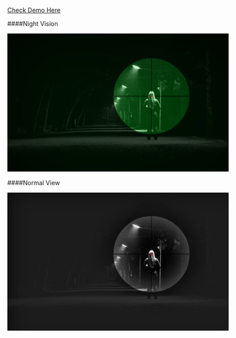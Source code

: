 [Check Demo Here](http://basemm.github.io/canvas-sniper-crosshairs/)


####Night Vision

![Night Vision](https://raw.githubusercontent.com/Basemm/canvas-sniper-crosshairs/master/screenshot_nightVision.jpg "Night Vision")



####Normal View

![Normal View](https://raw.githubusercontent.com/Basemm/canvas-sniper-crosshairs/master/screenshot.jpg "Normal View")
